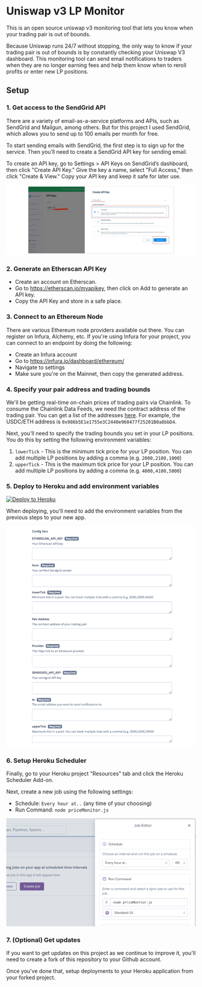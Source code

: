 # Uniswap v3 LP Monitor

This is an open source uniswap v3 monitoring tool that lets you know when your trading pair is out of bounds.

Because Uniswap runs 24/7 without stopping, the only way to know if your trading pair is out of bounds is by constantly checking your Uniswap V3 dashboard. This monitoring tool can send email notifications to traders when they are no longer earning fees and help them know when to reroll profits or enter new LP positions.

## Setup

### 1. Get access to the SendGrid API

There are a variety of email-as-a-service platforms and APIs, such as SendGrid and Mailgun, among others. But for this project I used SendGrid, which allows you to send up to 100 emails per month for free.

To start sending emails with SendGrid, the first step is to sign up for the service. Then you’ll need to create a SendGrid API key for sending email.

To create an API key, go to Settings > API Keys on SendGrid’s dashboard, then click "Create API Key." Give the key a name, select "Full Access," then click "Create & View." Copy your API key and keep it safe for later use.

![](images/SendGrid-Create-API-Key.jpeg)

### 2. Generate an Etherscan API Key

* Create an account on Etherscan.
* Go to https://etherscan.io/myapikey, then click on Add to generate an API key.
* Copy the API Key and store in a safe place.

### 3. Connect to an Ethereum Node 

There are various Ethereum node providers available out there. You can register on Infura, Alchemy, etc. If you're using Infura for your project, you can connect to an endpoint by doing the following:

* Create an Infura account
* Go to https://infura.io/dashboard/ethereum/
* Navigate to settings
* Make sure you're on the Mainnet, then copy the generated address.

### 4. Specify your pair address and trading bounds

We'll be getting real-time on-chain prices of trading pairs via Chainlink. To consume the Chainlink Data Feeds, we need the contract address of the trading pair. You can get a list of the addresses [here](https://docs.chain.link/docs/ethereum-addresses/). For example, the USDC/ETH address is `0x986b5E1e1755e3C2440e960477f25201B0a8bbD4`.

Next, you'll need to specify the trading bounds you set in your LP positions. You do this by setting the following environment variables:

1. `lowerTick` - This is the minimum tick price for your LP position. You can add multiple LP positions by adding a comma (e.g. `2000,2100,1000`)
2. `upperTick` - This is the maximum tick price for your LP position. You can add multiple LP positions by adding a comma (e.g. `4000,4100,5000`)

### 5. Deploy to Heroku and add environment variables

[![Deploy to Heroku](https://www.herokucdn.com/deploy/button.svg)](https://heroku.com/deploy?template=https://github.com/buycoinsresearch/lpmonitor)

When deploying, you'll need to add the environment variables from the previous steps to your new app.

![](./images/env.png)


### 6. Setup Heroku Scheduler

Finally, go to your Heroku project "Resources" tab and click the Heroku Scheduler Add-on.

Next, create a new job using the following settings:

- Schedule: `Every hour at..` (any time of your choosing)
- Run Command: `node priceMonitor.js`

![](./images/heroku-scheduler.png)


### 7. (Optional) Get updates

If you want to get updates on this project as we continue to improve it, you'll need to create a fork of this repository to your Github account. 

Once you've done that, setup deployments to your Heroku application from your forked project. 
